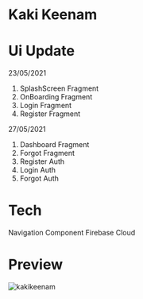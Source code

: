 # Kaki Keenam

# Ui Update
23/05/2021
1. SplashScreen Fragment
2. OnBoarding Fragment
3. Login Fragment
4. Register Fragment

27/05/2021
1. Dashboard Fragment
2. Forgot Fragment
3. Register Auth
4. Login Auth
5. Forgot Auth

# Tech
Navigation Component
Firebase Cloud

# Preview
![kakikeenam](https://user-images.githubusercontent.com/20567517/119790225-557e9480-bf06-11eb-8db0-4b0b88457bd9.png)
